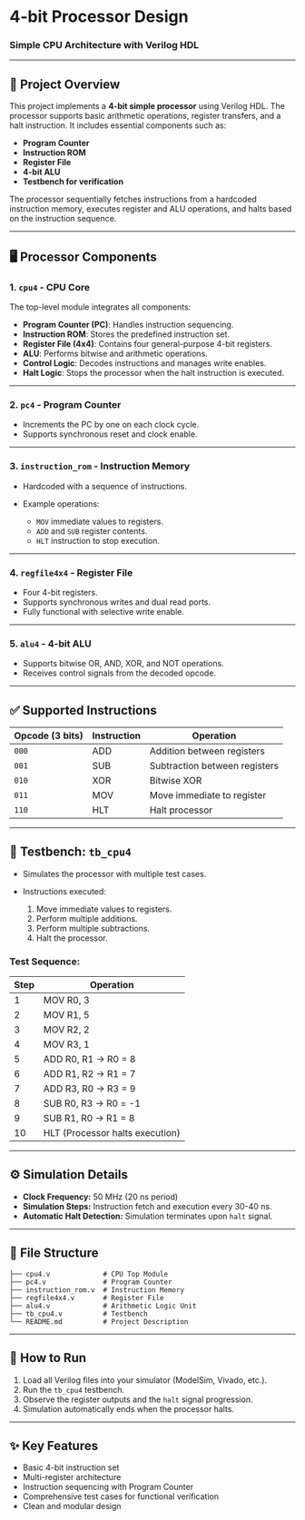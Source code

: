# 4-bit Processor Design

### Simple CPU Architecture with Verilog HDL

---

## 📄 Project Overview

This project implements a **4-bit simple processor** using Verilog HDL. The processor supports basic arithmetic operations, register transfers, and a halt instruction. It includes essential components such as:

* **Program Counter**
* **Instruction ROM**
* **Register File**
* **4-bit ALU**
* **Testbench for verification**

The processor sequentially fetches instructions from a hardcoded instruction memory, executes register and ALU operations, and halts based on the instruction sequence.

---

## 🖥️ Processor Components

### 1. `cpu4` - CPU Core

The top-level module integrates all components:

* **Program Counter (PC)**: Handles instruction sequencing.
* **Instruction ROM**: Stores the predefined instruction set.
* **Register File (4x4)**: Contains four general-purpose 4-bit registers.
* **ALU**: Performs bitwise and arithmetic operations.
* **Control Logic**: Decodes instructions and manages write enables.
* **Halt Logic**: Stops the processor when the halt instruction is executed.

---

### 2. `pc4` - Program Counter

* Increments the PC by one on each clock cycle.
* Supports synchronous reset and clock enable.

---

### 3. `instruction_rom` - Instruction Memory

* Hardcoded with a sequence of instructions.
* Example operations:

  * `MOV` immediate values to registers.
  * `ADD` and `SUB` register contents.
  * `HLT` instruction to stop execution.

---

### 4. `regfile4x4` - Register File

* Four 4-bit registers.
* Supports synchronous writes and dual read ports.
* Fully functional with selective write enable.

---

### 5. `alu4` - 4-bit ALU

* Supports bitwise OR, AND, XOR, and NOT operations.
* Receives control signals from the decoded opcode.

---

## ✅ Supported Instructions

| Opcode (3 bits) | Instruction | Operation                     |
| --------------- | ----------- | ----------------------------- |
| `000`           | ADD         | Addition between registers    |
| `001`           | SUB         | Subtraction between registers |
| `010`           | XOR         | Bitwise XOR                   |
| `011`           | MOV         | Move immediate to register    |
| `110`           | HLT         | Halt processor                |

---

## 🧪 Testbench: `tb_cpu4`

* Simulates the processor with multiple test cases.
* Instructions executed:

  1. Move immediate values to registers.
  2. Perform multiple additions.
  3. Perform multiple subtractions.
  4. Halt the processor.

### Test Sequence:

| Step | Operation                       |
| ---- | ------------------------------- |
| 1    | MOV R0, 3                       |
| 2    | MOV R1, 5                       |
| 3    | MOV R2, 2                       |
| 4    | MOV R3, 1                       |
| 5    | ADD R0, R1 → R0 = 8             |
| 6    | ADD R1, R2 → R1 = 7             |
| 7    | ADD R3, R0 → R3 = 9             |
| 8    | SUB R0, R3 → R0 = -1            |
| 9    | SUB R1, R0 → R1 = 8             |
| 10   | HLT (Processor halts execution) |

---

## ⚙️ Simulation Details

* **Clock Frequency:** 50 MHz (20 ns period)
* **Simulation Steps:** Instruction fetch and execution every 30-40 ns.
* **Automatic Halt Detection:** Simulation terminates upon `halt` signal.

---

## 📂 File Structure

```text
├── cpu4.v             # CPU Top Module
├── pc4.v              # Program Counter
├── instruction_rom.v  # Instruction Memory
├── regfile4x4.v       # Register File
├── alu4.v             # Arithmetic Logic Unit
├── tb_cpu4.v          # Testbench
└── README.md          # Project Description
```

---

## 🚀 How to Run

1. Load all Verilog files into your simulator (ModelSim, Vivado, etc.).
2. Run the `tb_cpu4` testbench.
3. Observe the register outputs and the `halt` signal progression.
4. Simulation automatically ends when the processor halts.

---

## ✨ Key Features

* Basic 4-bit instruction set
* Multi-register architecture
* Instruction sequencing with Program Counter
* Comprehensive test cases for functional verification
* Clean and modular design

